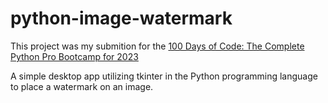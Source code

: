 # python-image-watermark

This project was my submition for the [100 Days of Code: The Complete Python Pro Bootcamp for 2023](https://www.udemy.com/course/100-days-of-code/)


A simple desktop app utilizing tkinter in the Python programming language to place a watermark on an image.

